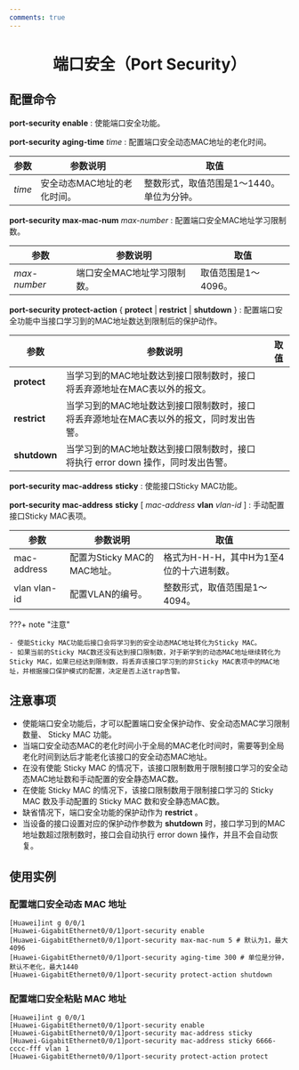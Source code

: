 ```yaml
---
comments: true
---
```

# <center>端口安全（Port Security）</center>

## 配置命令

**port-security** **enable** : 使能端口安全功能。

**port-security** **aging-time** *time* : 配置端口安全动态MAC地址的老化时间。

| 参数   | 参数说明                    | 取值                                      |
| ------ | --------------------------- | ----------------------------------------- |
| *time* | 安全动态MAC地址的老化时间。 | 整数形式，取值范围是1～1440。单位为分钟。 |

**port-security** **max-mac-num** *max-number* : 配置端口安全MAC地址学习限制数。

| 参数         | 参数说明                    | 取值                |
| ------------ | --------------------------- | ------------------- |
| *max-number* | 端口安全MAC地址学习限制数。 | 取值范围是1～4096。 |

**port-security** **protect-action** { **protect** | **restrict** | **shutdown** } : 配置端口安全功能中当接口学习到的MAC地址数达到限制后的保护动作。

| 参数         | 参数说明                                                                               | 取值 |
| ------------ | -------------------------------------------------------------------------------------- | ---- |
| **protect**  | 当学习到的MAC地址数达到接口限制数时，接口将丢弃源地址在MAC表以外的报文。               |      |
| **restrict** | 当学习到的MAC地址数达到接口限制数时，接口将丢弃源地址在MAC表以外的报文，同时发出告警。 |      |
| **shutdown** | 当学习到的MAC地址数达到接口限制数时，接口将执行 error down 操作，同时发出告警。        |      |

**port-security** **mac-address** **sticky** : 使能接口Sticky MAC功能。

**port-security** **mac-address** **sticky** [ *mac-address* **vlan** *vlan-id* ] : 手动配置接口Sticky MAC表项。

| 参数         | 参数说明                    | 取值                                     |
| ------------ | --------------------------- | ---------------------------------------- |
| mac-address  | 配置为Sticky MAC的MAC地址。 | 格式为H-H-H，其中H为1至4位的十六进制数。 |
| vlan vlan-id | 配置VLAN的编号。            | 整数形式，取值范围是1～4094。            |

???+ note "注意"

    - 使能Sticky MAC功能后接口会将学习到的安全动态MAC地址转化为Sticky MAC。
    - 如果当前的Sticky MAC数还没有达到接口限制数，对于新学到的动态MAC地址继续转化为Sticky MAC，如果已经达到限制数，将丢弃该接口学习到的非Sticky MAC表项中的MAC地址，并根据接口保护模式的配置，决定是否上送trap告警。

## 注意事项

- 使能端口安全功能后，才可以配置端口安全保护动作、安全动态MAC学习限制数量、 Sticky MAC 功能。
- 当端口安全动态MAC的老化时间小于全局的MAC老化时间时，需要等到全局老化时间到达后才能老化该接口的安全动态MAC地址。
- 在没有使能 Sticky MAC 的情况下，该接口限制数用于限制接口学习的安全动态MAC地址数和手动配置的安全静态MAC数。
- 在使能 Sticky MAC 的情况下，该接口限制数用于限制接口学习的 Sticky MAC 数及手动配置的 Sticky MAC 数和安全静态MAC数。
- 缺省情况下，端口安全功能的保护动作为 **restrict** 。
- 当设备的接口设置对应的保护动作参数为 **shutdown** 时，接口学习到的MAC地址数超过限制数时，接口会自动执行 error down 操作，并且不会自动恢复。

## 使用实例

### 配置端口安全动态 MAC 地址

```text
[Huawei]int g 0/0/1
[Huawei-GigabitEthernet0/0/1]port-security enable
[Huawei-GigabitEthernet0/0/1]port-security max-mac-num 5 # 默认为1，最大4096
[Huawei-GigabitEthernet0/0/1]port-security aging-time 300 # 单位是分钟，默认不老化，最大1440
[Huawei-GigabitEthernet0/0/1]port-security protect-action shutdown
```

### 配置端口安全粘贴 MAC 地址

```text
[Huawei]int g 0/0/1
[Huawei-GigabitEthernet0/0/1]port-security enable
[Huawei-GigabitEthernet0/0/1]port-security mac-address sticky
[Huawei-GigabitEthernet0/0/1]port-security mac-address sticky 6666-cccc-fff vlan 1
[Huawei-GigabitEthernet0/0/1]port-security protect-action protect
```
